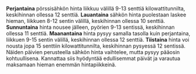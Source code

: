 **Perjantaina** pörssisähkön hinta liikkuu välillä 9-13 senttiä kilowattitunnilta, keskihinnan ollessa 12 senttiä. **Lauantaina** sähkön hinta puolestaan laskee hieman, liikkuen 8-12 sentin välillä, keskihinnan ollessa 10 senttiä. **Sunnuntaina** hinta nousee jälleen, pyörien 9-13 sentissä, keskihinnan ollessa 11 senttiä. **Maanantaina** hinta pysyy samalla tasolla kuin perjantaina, liikkuen 9-15 sentin välillä, keskihinnan ollessa 12 senttiä. **Tiistaina** hinta voi nousta jopa 15 senttiin kilowattitunnilta, keskihinnan pysyessä 12 sentissä. Näiden päivien perusteella sähkön hinta vaihtelee, mutta pysyy pääosin kohtuullisena. Kannattaa siis hyödyntää edullisemmat päivät ja varautua maksamaan hieman enemmän hintapiikkeinä.